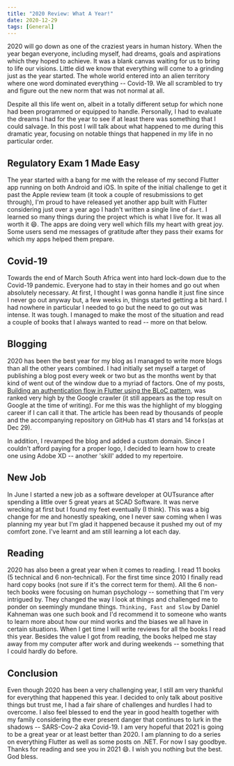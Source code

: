 ```yaml
---
title: "2020 Review: What A Year!"
date: 2020-12-29
tags: [General]
---
```


2020 will go down as one of the craziest years in human history. When the year began everyone, including myself, had dreams, goals and aspirations which they hoped to achieve. It was a blank canvas waiting for us to bring to life our visions. Little did we know that everything will come to a grinding just as the year started. The whole world entered into an alien territory where one word dominated everything -- Covid-19. We all scrambled to try and figure out the new norm that was not normal at all.

Despite all this life went on, albeit in a totally different setup for which none had been programmed or equipped to handle. Personally, I had to evaluate the dreams I had for the year to see if at least there was something that I could salvage. In this post I will talk about what happened to me during this dramatic year, focusing on notable things that happened in my life in no particular order.

## Regulatory Exam 1 Made Easy

The year started with a bang for me with the release of my second Flutter app running on both Android and iOS. In spite of the initial challenge to get it past the Apple review team (it took a couple of resubmissions to get through), I'm proud to have released yet another app built with Flutter considering just over a year ago I hadn't written a single line of `dart`. I learned so many things during the project which is what I live for. It was all worth it :smile:. The apps are doing very well which fills my heart with great joy. Some users send me messages of gratitude after they pass their exams for which my apps helped them prepare.

## Covid-19

Towards the end of March South Africa went into hard lock-down due to the Covid-19 pandemic. Everyone had to stay in their homes and go out when absolutely necessary. At first, I thought I was gonna handle it just fine since I never go out anyway but, a few weeks in, things started getting a bit hard. I had nowhere in particular I needed to go but the need to go out was intense. It was tough. I managed to make the most of the situation and read a couple of books that I always wanted to read -- more on that below.

## Blogging

2020 has been the best year for my blog as I managed to write more blogs than all the other years combined. I had initially set myself a target of publishing a blog post every week or two but as the months went by that kind of went out of the window due to a myriad of factors. One of my posts, [Building an authentication flow in Flutter using the BLoC pattern](https://honesdev.com/flutter-authentication-with-bloc-architecture/), was ranked very high by the Google crawler (it still appears as the top result on Google at the time of writing). For me this was the highlight of my blogging career if I can call it that. The article has been read by thousands of people and the accompanying repository on GitHub has 41 stars and 14 forks(as at Dec 29).

In addition, I revamped the blog and added a custom domain. Since I couldn't afford paying for a proper logo, I decided to learn how to create one using Adobe XD -- another 'skill' added to my repertoire.

## New Job

In June I started a new job as a software developer at OUTsurance after spending a little over 5 great years at SCAD Software. It was nerve wrecking at first but I found my feet eventually (I think). This was a big change for me and honestly speaking, one I never saw coming when I was planning my year but I'm glad it happened because it pushed my out of my comfort zone. I've learnt and am still learning a lot each day.

## Reading

2020 has also been a great year when it comes to reading. I read 11 books (5 technical and 6 non-technical). For the first time since 2010 I finally read hard copy books (not sure if it's the correct term for them). All the 6 non-tech books were focusing on human psychology -- something that I'm very intrigued by. They changed the way I look at things and challenged me to ponder on seemingly mundane things. `Thinking, Fast and Slow` by Daniel Kahneman was one such book and I'd recommend it to someone who wants to learn more about how our mind works and the biases we all have in certain situations. When I get time I will write reviews for all the books I read this year. Besides the value I got from reading, the books helped me stay away from my computer after work and during weekends -- something that I could hardly do before.

## Conclusion

Even though 2020 has been a very challenging year, I still am very thankful for everything that happened this year. I decided to only talk about positive things but trust me, I had a fair share of challenges and hurdles I had to overcome. I also feel blessed to end the year in good health together with my family considering the ever present danger that continues to lurk in the shadows -- SARS-Cov-2 aka Covid-19. I am very hopeful that 2021 is going to be a great year or at least better than 2020. I am planning to do a series on everything Flutter as well as some posts on .NET. For now I say goodbye. Thanks for reading and see you in 2021 :smile:. I wish you nothing but the best. God bless.
